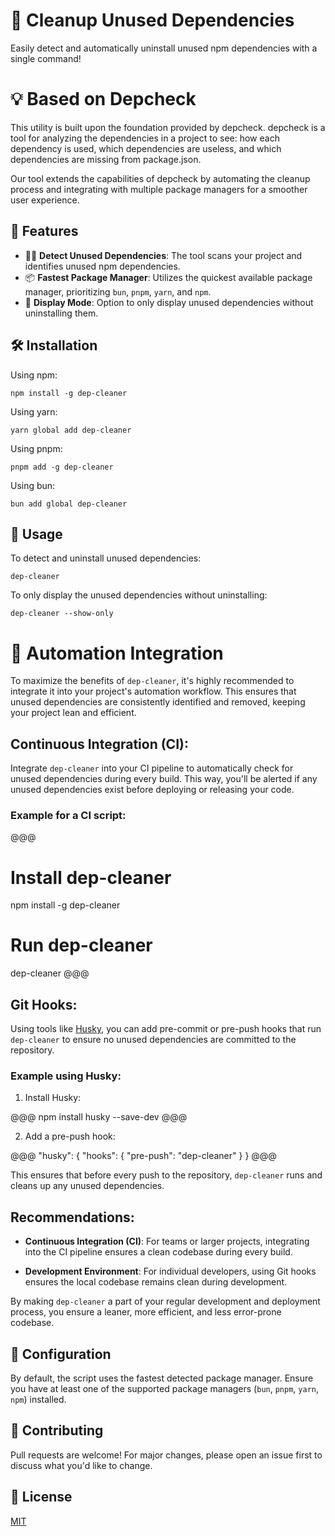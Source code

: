 # 🧹 Cleanup Unused Dependencies

Easily detect and automatically uninstall unused npm dependencies with a single command!

# 💡 Based on Depcheck

This utility is built upon the foundation provided by depcheck. depcheck is a tool for analyzing the dependencies in a project to see: how each dependency is used, which dependencies are useless, and which dependencies are missing from package.json.

Our tool extends the capabilities of depcheck by automating the cleanup process and integrating with multiple package managers for a smoother user experience.

## 🚀 Features

- 🕵️‍♂️ **Detect Unused Dependencies**: The tool scans your project and identifies unused npm dependencies.
- 📦 **Fastest Package Manager**: Utilizes the quickest available package manager, prioritizing `bun`, `pnpm`, `yarn`, and `npm`.
- 🤖 **Display Mode**: Option to only display unused dependencies without uninstalling them.

## 🛠 Installation

Using npm:
```
npm install -g dep-cleaner
```

Using yarn:
```
yarn global add dep-cleaner
```

Using pnpm:
```
pnpm add -g dep-cleaner
```

Using bun:
```
bun add global dep-cleaner
```

## 📖 Usage

To detect and uninstall unused dependencies:

```
dep-cleaner
```

To only display the unused dependencies without uninstalling:

```
dep-cleaner --show-only
```

# 🤖 Automation Integration

To maximize the benefits of `dep-cleaner`, it's highly recommended to integrate it into your project's automation workflow. This ensures that unused dependencies are consistently identified and removed, keeping your project lean and efficient.

## Continuous Integration (CI):

Integrate `dep-cleaner` into your CI pipeline to automatically check for unused dependencies during every build. This way, you'll be alerted if any unused dependencies exist before deploying or releasing your code.

### Example for a CI script:

@@@
# Install dep-cleaner
npm install -g dep-cleaner

# Run dep-cleaner
dep-cleaner
@@@

## Git Hooks:

Using tools like [Husky](https://github.com/typicode/husky), you can add pre-commit or pre-push hooks that run `dep-cleaner` to ensure no unused dependencies are committed to the repository.

### Example using Husky:

1. Install Husky:

@@@
npm install husky --save-dev
@@@

2. Add a pre-push hook:

@@@
"husky": {
"hooks": {
"pre-push": "dep-cleaner"
}
}
@@@

This ensures that before every push to the repository, `dep-cleaner` runs and cleans up any unused dependencies.

## Recommendations:

- **Continuous Integration (CI)**: For teams or larger projects, integrating into the CI pipeline ensures a clean codebase during every build.

- **Development Environment**: For individual developers, using Git hooks ensures the local codebase remains clean during development.

By making `dep-cleaner` a part of your regular development and deployment process, you ensure a leaner, more efficient, and less error-prone codebase.

## 🔧 Configuration

By default, the script uses the fastest detected package manager. Ensure you have at least one of the supported package managers (`bun`, `pnpm`, `yarn`, `npm`) installed.

## 🤝 Contributing

Pull requests are welcome! For major changes, please open an issue first to discuss what you'd like to change.

## 📜 License

[MIT](https://choosealicense.com/licenses/mit/)
